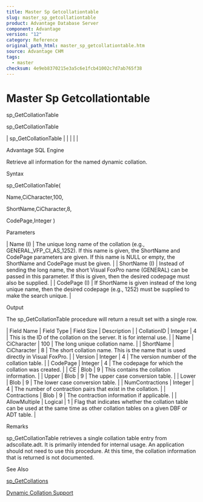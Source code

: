 ```yaml
---
title: Master Sp Getcollationtable
slug: master_sp_getcollationtable
product: Advantage Database Server
component: Advantage
version: "12"
category: Reference
original_path_html: master_sp_getcollationtable.htm
source: Advantage CHM
tags:
  - master
checksum: 4e9eb8370215e3a5c6e1fcb41002c7d7ab765f38
---
```


# Master Sp Getcollationtable

sp\_GetCollationTable

sp\_GetCollationTable

| sp\_GetCollationTable |  |  |  |  |

Advantage SQL Engine

Retrieve all information for the named dynamic collation.

Syntax

sp\_GetCollationTable(

Name,CiCharacter,100,

ShortName,CiCharacter,8,

CodePage,Integer )

Parameters

| Name (I) | The unique long name of the collation (e.g., GENERAL\_VFP\_CI\_AS\_1252). If this name is given, the ShortName and CodePage parameters are given. If this name is NULL or empty, the ShortName and CodePage must be given. |
| ShortName (I) | Instead of sending the long name, the short Visual FoxPro name (GENERAL) can be passed in this parameter. If this is given, then the desired codepage must also be supplied. |
| CodePage (I) | If ShortName is given instead of the long unique name, then the desired codepage (e.g., 1252) must be supplied to make the search unique. |

Output

The sp\_GetCollationTable procedure will return a result set with a single row.

| Field Name | Field Type | Field Size | Description |
| CollationID | Integer | 4 | This is the ID of the collation on the server. It is for internal use. |
| Name | CiCharacter | 100 | The long unique collation name. |
| ShortName | CiCharacter | 8 | The short collation name. This is the name that is used directly in Visual FoxPro. |
| Version | Integer | 4 | The version number of the collation table. |
| CodePage | Integer | 4 | The codepage for which the collation was created. |
| CE | Blob | 9 | This contains the collation information. |
| Upper | Blob | 9 | The upper case conversion table. |
| Lower | Blob | 9 | The lower case conversion table. |
| NumContractions | Integer | 4 | The number of contraction pairs that exist in the collation. |
| Contractions | Blob | 9 | The contraction information if applicable. |
| AllowMultiple | Logical | 1 | Flag that indicates whether the collation table can be used at the same time as other collation tables on a given DBF or ADT table. |

Remarks

sp\_GetCollationTable retrieves a single collation table entry from adscollate.adt. It is primarily intended for internal usage. An application should not need to use this procedure. At this time, the collation information that is returned is not documented.

See Also

[sp\_GetCollations](master_sp_getcollations.md)

[Dynamic Collation Support](master_collation_support.md)
